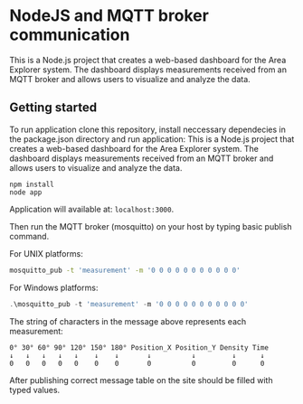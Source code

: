 # NodeJS and MQTT broker communication 

This is a Node.js project that creates a web-based dashboard for the Area Explorer system. The dashboard displays measurements received from an MQTT broker and allows users to visualize and analyze the data.

## Getting started

To run application clone this repository, install neccessary dependecies in the package.json directory and run application:
This is a Node.js project that creates a web-based dashboard for the Area Explorer system. The dashboard displays measurements received from an MQTT broker and allows users to visualize and analyze the data.

```node
npm install
node app
```
Application will available at: `localhost:3000`.

Then run the MQTT broker (mosquitto) on your host by typing basic publish command. 

For UNIX platforms:

```sh
mosquitto_pub -t 'measurement' -m '0 0 0 0 0 0 0 0 0 0 0'
```

For Windows platforms:
```powershell
.\mosquitto_pub -t 'measurement' -m '0 0 0 0 0 0 0 0 0 0 0'
```


The string of characters in the message above represents each measurement: 

```
0° 30° 60° 90° 120° 150° 180° Position_X Position_Y	Density	Time
↓   ↓   ↓   ↓   ↓    ↓    ↓       ↓          ↓         ↓      ↓
0   0   0   0   0    0    0       0          0         0      0   
```

After publishing correct message table on the site should be filled with typed values. 





